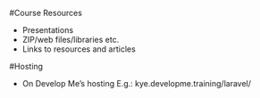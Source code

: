 #Course Resources

- Presentations
- ZIP/web files/libraries etc.
- Links to resources and articles

#Hosting

- On Develop Me’s hosting
E.g.: kye.developme.training/laravel/

